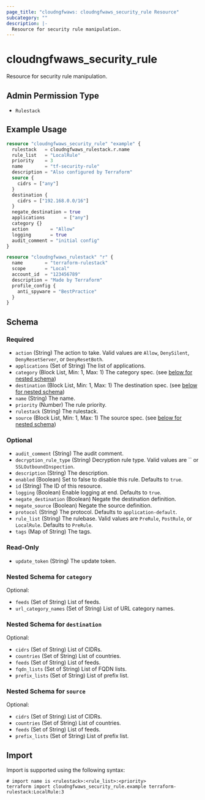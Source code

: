 ```yaml
---
page_title: "cloudngfwaws: cloudngfwaws_security_rule Resource"
subcategory: ""
description: |-
  Resource for security rule manipulation.
---
```


# cloudngfwaws_security_rule

Resource for security rule manipulation.


## Admin Permission Type

* `Rulestack`


## Example Usage

```terraform
resource "cloudngfwaws_security_rule" "example" {
  rulestack   = cloudngfwaws_rulestack.r.name
  rule_list   = "LocalRule"
  priority    = 3
  name        = "tf-security-rule"
  description = "Also configured by Terraform"
  source {
    cidrs = ["any"]
  }
  destination {
    cidrs = ["192.168.0.0/16"]
  }
  negate_destination = true
  applications       = ["any"]
  category {}
  action        = "Allow"
  logging       = true
  audit_comment = "initial config"
}

resource "cloudngfwaws_rulestack" "r" {
  name        = "terraform-rulestack"
  scope       = "Local"
  account_id  = "123456789"
  description = "Made by Terraform"
  profile_config {
    anti_spyware = "BestPractice"
  }
}
```


<!-- schema generated by tfplugindocs -->
## Schema

### Required

- `action` (String) The action to take. Valid values are `Allow`, `DenySilent`, `DenyResetServer`, or `DenyResetBoth`.
- `applications` (Set of String) The list of applications.
- `category` (Block List, Min: 1, Max: 1) The category spec. (see [below for nested schema](#nestedblock--category))
- `destination` (Block List, Min: 1, Max: 1) The destination spec. (see [below for nested schema](#nestedblock--destination))
- `name` (String) The name.
- `priority` (Number) The rule priority.
- `rulestack` (String) The rulestack.
- `source` (Block List, Min: 1, Max: 1) The source spec. (see [below for nested schema](#nestedblock--source))

### Optional

- `audit_comment` (String) The audit comment.
- `decryption_rule_type` (String) Decryption rule type. Valid values are `` or `SSLOutboundInspection`.
- `description` (String) The description.
- `enabled` (Boolean) Set to false to disable this rule. Defaults to `true`.
- `id` (String) The ID of this resource.
- `logging` (Boolean) Enable logging at end. Defaults to `true`.
- `negate_destination` (Boolean) Negate the destination definition.
- `negate_source` (Boolean) Negate the source definition.
- `protocol` (String) The protocol. Defaults to `application-default`.
- `rule_list` (String) The rulebase. Valid values are `PreRule`, `PostRule`, or `LocalRule`. Defaults to `PreRule`.
- `tags` (Map of String) The tags.

### Read-Only

- `update_token` (String) The update token.

<a id="nestedblock--category"></a>
### Nested Schema for `category`

Optional:

- `feeds` (Set of String) List of feeds.
- `url_category_names` (Set of String) List of URL category names.


<a id="nestedblock--destination"></a>
### Nested Schema for `destination`

Optional:

- `cidrs` (Set of String) List of CIDRs.
- `countries` (Set of String) List of countries.
- `feeds` (Set of String) List of feeds.
- `fqdn_lists` (Set of String) List of FQDN lists.
- `prefix_lists` (Set of String) List of prefix list.


<a id="nestedblock--source"></a>
### Nested Schema for `source`

Optional:

- `cidrs` (Set of String) List of CIDRs.
- `countries` (Set of String) List of countries.
- `feeds` (Set of String) List of feeds.
- `prefix_lists` (Set of String) List of prefix list.


## Import

Import is supported using the following syntax:

```shell
# import name is <rulestack>:<rule_list>:<priority>
terraform import cloudngfwaws_security_rule.example terraform-rulestack:LocalRule:3
```
